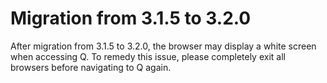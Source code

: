 # Migration from 3.1.5 to 3.2.0

After migration from 3.1.5 to 3.2.0, the browser may display a white screen when accessing Q. To remedy this issue, please completely exit all browsers before navigating to Q again.

